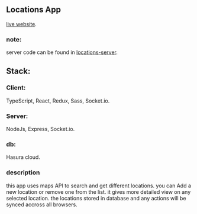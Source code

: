 ## Locations App

[live website](https://sggv950-locations-app.herokuapp.com/).

### note:
server code can be found in [locations-server](https://github.com/sggv950/locations-server).

## Stack:

### Client:
TypeScript, React, Redux, Sass, Socket.io.

### Server:
NodeJs, Express, Socket.io.

### db:
Hasura cloud.

### description
this app uses maps API to search and get different locations.
you can Add a new location or remove one from the list.
it gives more detailed view on any selected location.
the locations stored in database and any actions will be synced accross all browsers.

